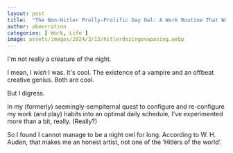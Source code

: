 ```yaml
---
layout: post
title:  "The Non-Hitler Prolly-Prolific Day Owl: A Work Routine That Works (for Me)"
author: abeerration
categories: [ Work, Life ]
image: assets/images/2024/3/13/hitlerdozingevaposing.webp
---
```

I'm not really a creature of the night.

I mean, I _wish_ I was. It's cool. The existence of a vampire and an offbeat creative genius. Both are cool.

But I digress.

In my (formerly) seemingly-sempiternal quest to configure and re-configure my work (and play) habits into an
optimal daily schedule, I've experimented more than a bit, really. (Really?)

So I found I cannot manage to be a night owl for long. According to W. H. Auden, that makes me an honest artist,
not one of the ‘Hitlers of the world’.
